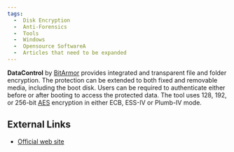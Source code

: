```yaml
---
tags:
  -  Disk Encryption
  -  Anti-Forensics
  -  Tools
  -  Windows
  -  Opensource SoftwareA
  -  Articles that need to be expanded
---
```

**DataControl** by [BitArmor](bitarmor.md) provides integrated
and transparent file and folder encryption. The protection can be
extended to both fixed and removable media, including the boot disk.
Users can be required to authenticate either before or after booting to
access the protected data. The tool uses 128, 192, or 256-bit
[AES](aes.md) encryption in either ECB, ESS-IV or Plumb-IV mode.

## External Links

- [Official web
  site](http://www.bitarmor.com/datacontrol/diskencryption)

